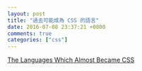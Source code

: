 ```yaml
---
layout: post
title: "過去可能成為 CSS 的語言"
date: 2016-07-08 23:37:21 +0800
comments: true
categories: ["css"]
---
```




<!-- more -->


[The Languages Which Almost Became CSS]

[The Languages Which Almost Became CSS]:https://eager.io/blog/the-languages-which-almost-were-css/
